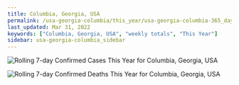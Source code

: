 ```yaml
---
title: Columbia, Georgia, USA
permalink: /usa-georgia-columbia/this_year/usa-georgia-columbia-365_days.html
last_updated: Mar 31, 2022
keywords: ["Columbia, Georgia, USA", "weekly totals", "This Year"]
sidebar: usa-georgia-columbia_sidebar
---
```


![Rolling 7-day Confirmed Cases This Year for Columbia, Georgia, USA](/covid_tracker/images/graphs/usa-georgia-columbia-rolling_7_days_confirmed-365_days_graph.png)

![Rolling 7-day Confirmed Deaths This Year for Columbia, Georgia, USA](/covid_tracker/images/graphs/usa-georgia-columbia-rolling_7_days_deaths-365_days_graph.png)

